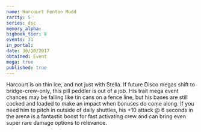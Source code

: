 ```yaml
---
name: Harcourt Fenton Mudd
rarity: 5
series: dsc
memory_alpha:
bigbook_tier: 8
events: 31
in_portal:
date: 30/10/2017
obtained: Event
mega: true
published: true
---
```


Harcourt is on thin ice, and not just with Stella. If future Disco megas shift to bridge-crew-only, this pill peddler is out of a job. His trait mega event chances may be falling like tin cans on a fence line, but his bases are still cocked and loaded to make an impact when bonuses do come along. If you need him to pitch in outside of daily shuttles, his +10 attack @ 6 seconds in the arena is a fantastic boost for fast activating crew and can bring even super rare damage options to relevance.
